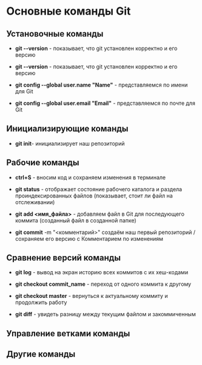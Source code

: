 # Основные команды Git
## Установочные команды
* **git --version** - показывает, что git установлен корректно и его версию

* **git --version** - показывает, что git установлен корректно и его версию

* **git config --global user.name "Name"** - представляемся по имени для Git

* **git config --global user.email "Email"** - представляемся по почте для Git

## Инициализирующие команды
* **git init**- инициализирует наш репозиторий

## Рабочие команды
* **ctrl+S** - вносим код и сохраняем изменения в терминале

* **git status** - отображает состояние рабочего каталога и раздела проиндексированных файлов (показывает, стоит ли файл на отслеживании)

* **git add <имя_файла>** - добавляем файл в Git для последующего коммита (созданный файл в созданной папке)

* **git commit** -m "<комментарий>" создаём наш первый репозиторий / сохраняем его версию с Комментарием по изменениям

## Сравнение версий команды
* **git log** - вывод на экран историю всех коммитов с их хеш-кодами

* **git checkout commit_name** - переход от одного коммита к другому

* **git checkout master** - вернуться к актуальному коммиту и продолжить работу

* **git diff** - увидеть разницу между текущим файлом и закоммиченным

## Управление ветками команды
## Другие команды